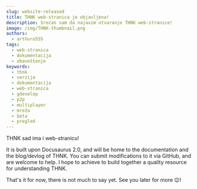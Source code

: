 ```yaml
---
slug: website-released
title: THNK web-stranica je objavljena!
description: Srećan sam da najavim otvaranje THNK web-stranice!
image: /img/THNK-thumbnail.png
authors:
  - arthuro555
tags:
  - web-stranica
  - dokumentacija
  - obaveštenje
keywords:
  - thnk
  - verzija
  - dokumentacija
  - web-stranica
  - gdevelop
  - p2p
  - multiplayer
  - mreža
  - beta
  - pregled
---
```


THNK sad ima i web-stranicu!

It is built upon Docusaurus 2.0, and will be home to the documentation and the blog/devlog of THNK. You can submit modifications to it via GitHub, and are welcome to help. I hope to achieve to build together a quality resource for understanding THNK.

That's it for now, there is not much to say yet. See you later for more 😉!

